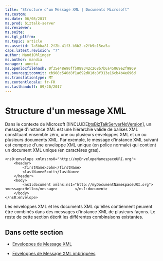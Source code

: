 ```yaml
---
title: "Structure d’un Message XML | Documents Microsoft"
ms.custom: 
ms.date: 06/08/2017
ms.prod: biztalk-server
ms.reviewer: 
ms.suite: 
ms.tgt_pltfrm: 
ms.topic: article
ms.assetid: 7a5bba81-2f2b-41f3-b8b2-c2fb9c15ea5a
caps.latest.revision: "7"
author: MandiOhlinger
ms.author: mandia
manager: anneta
ms.openlocfilehash: 0f35e48e90ffb089342c268b7b6a45069e2f9869
ms.sourcegitcommit: cb908c540d8f1a692d01dc8f313e16cb4b4e696d
ms.translationtype: MT
ms.contentlocale: fr-FR
ms.lasthandoff: 09/20/2017
---
```

# <a name="structure-of-an-xml-message"></a>Structure d'un message XML
Dans le contexte de Microsoft [!INCLUDE[btsBizTalkServerNoVersion](../includes/btsbiztalkservernoversion-md.md)], un message d'instance XML est une hiérarchie valide de balises XML constituant ensemble zéro, une ou plusieurs enveloppes XML et un ou plusieurs documents XML. Par exemple, le message d'instance XML suivant est composé d'une enveloppe XML unique (en police normale) qui contient un document XML unique (en caractères gras).  
  
```  
<ns0:envelope xmlns:ns0="http://myEnvelopeNamespaceURI.org">  
    <header>  
        <firstName>John</firstName>  
        <lastName>Scott</lastName>  
    </header>  
    <body>  
        <ns1:document xmlns:ns1="http://myDocumentNamespaceURI.org">            <message>Hello</message>        </ns1:document>  
    </body>  
</ns0:envelope>  
```  
  
 Les enveloppes XML et les documents XML qu'elles contiennent peuvent être combinés dans des messages d'instance XML de plusieurs façons. Le reste de cette section décrit les différentes combinaisons existantes.  
  
## <a name="in-this-section"></a>Dans cette section  
  
-   [Enveloppes de Message XML](../core/xml-message-envelopes.md)  
  
-   [Enveloppes de Message XML imbriquées](../core/nested-xml-message-envelopes.md)
